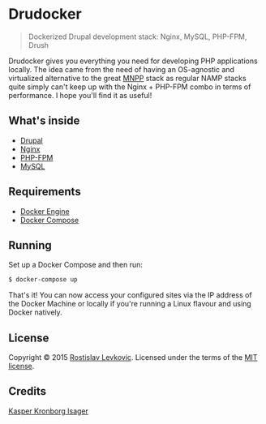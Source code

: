 # Drudocker

> Dockerized Drupal development stack: Nginx, MySQL, PHP-FPM, Drush

Drudocker gives you everything you need for developing PHP applications locally. 
The idea came from the need of having an OS-agnostic and virtualized alternative to the great [MNPP](https://github.com/jyr/MNPP) stack as regular NAMP stacks quite simply can't keep up with the Nginx + PHP-FPM combo in terms of performance. 
I hope you'll find it as useful!

## What's inside

* [Drupal](http://drupal.org/)
* [Nginx](http://nginx.org/)
* [PHP-FPM](http://php-fpm.org/)
* [MySQL](http://www.mysql.com/)

## Requirements

* [Docker Engine](https://docs.docker.com/installation/)
* [Docker Compose](https://docs.docker.com/compose/)

## Running

Set up a Docker Compose and then run:

```sh
$ docker-compose up
```

That's it! You can now access your configured sites via the IP address of the Docker Machine or locally if you're running a Linux flavour and using Docker natively.

## License

Copyright &copy; 2015 [Rostislav Levkovic](http://github.com/rostislavl). Licensed under the terms of the [MIT license](LICENSE.md).

## Credits

[Kasper Kronborg Isager](http://github.com/kasperisager)